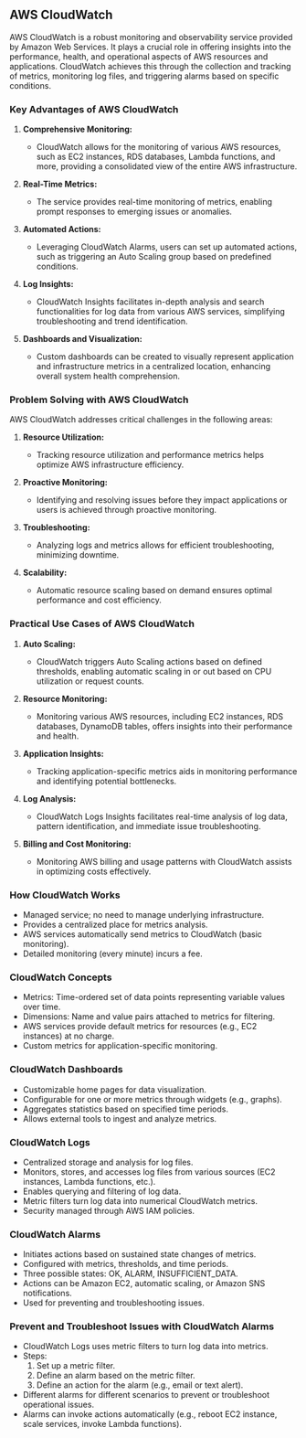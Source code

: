 ## AWS CloudWatch

AWS CloudWatch is a robust monitoring and observability service provided by Amazon Web Services. It plays a crucial role in offering insights into the performance, health, and operational aspects of AWS resources and applications. CloudWatch achieves this through the collection and tracking of metrics, monitoring log files, and triggering alarms based on specific conditions.

### Key Advantages of AWS CloudWatch

1. **Comprehensive Monitoring:**

   - CloudWatch allows for the monitoring of various AWS resources, such as EC2 instances, RDS databases, Lambda functions, and more, providing a consolidated view of the entire AWS infrastructure.

2. **Real-Time Metrics:**

   - The service provides real-time monitoring of metrics, enabling prompt responses to emerging issues or anomalies.

3. **Automated Actions:**

   - Leveraging CloudWatch Alarms, users can set up automated actions, such as triggering an Auto Scaling group based on predefined conditions.

4. **Log Insights:**

   - CloudWatch Insights facilitates in-depth analysis and search functionalities for log data from various AWS services, simplifying troubleshooting and trend identification.

5. **Dashboards and Visualization:**
   - Custom dashboards can be created to visually represent application and infrastructure metrics in a centralized location, enhancing overall system health comprehension.

### Problem Solving with AWS CloudWatch

AWS CloudWatch addresses critical challenges in the following areas:

1. **Resource Utilization:**

   - Tracking resource utilization and performance metrics helps optimize AWS infrastructure efficiency.

2. **Proactive Monitoring:**

   - Identifying and resolving issues before they impact applications or users is achieved through proactive monitoring.

3. **Troubleshooting:**

   - Analyzing logs and metrics allows for efficient troubleshooting, minimizing downtime.

4. **Scalability:**
   - Automatic resource scaling based on demand ensures optimal performance and cost efficiency.

### Practical Use Cases of AWS CloudWatch

1. **Auto Scaling:**

   - CloudWatch triggers Auto Scaling actions based on defined thresholds, enabling automatic scaling in or out based on CPU utilization or request counts.

2. **Resource Monitoring:**

   - Monitoring various AWS resources, including EC2 instances, RDS databases, DynamoDB tables, offers insights into their performance and health.

3. **Application Insights:**

   - Tracking application-specific metrics aids in monitoring performance and identifying potential bottlenecks.

4. **Log Analysis:**

   - CloudWatch Logs Insights facilitates real-time analysis of log data, pattern identification, and immediate issue troubleshooting.

5. **Billing and Cost Monitoring:**
   - Monitoring AWS billing and usage patterns with CloudWatch assists in optimizing costs effectively.

### How CloudWatch Works

- Managed service; no need to manage underlying infrastructure.
- Provides a centralized place for metrics analysis.
- AWS services automatically send metrics to CloudWatch (basic monitoring).
- Detailed monitoring (every minute) incurs a fee.

### CloudWatch Concepts

- Metrics: Time-ordered set of data points representing variable values over time.
- Dimensions: Name and value pairs attached to metrics for filtering.
- AWS services provide default metrics for resources (e.g., EC2 instances) at no charge.
- Custom metrics for application-specific monitoring.

### CloudWatch Dashboards

- Customizable home pages for data visualization.
- Configurable for one or more metrics through widgets (e.g., graphs).
- Aggregates statistics based on specified time periods.
- Allows external tools to ingest and analyze metrics.

### CloudWatch Logs

- Centralized storage and analysis for log files.
- Monitors, stores, and accesses log files from various sources (EC2 instances, Lambda functions, etc.).
- Enables querying and filtering of log data.
- Metric filters turn log data into numerical CloudWatch metrics.
- Security managed through AWS IAM policies.

### CloudWatch Alarms

- Initiates actions based on sustained state changes of metrics.
- Configured with metrics, thresholds, and time periods.
- Three possible states: OK, ALARM, INSUFFICIENT_DATA.
- Actions can be Amazon EC2, automatic scaling, or Amazon SNS notifications.
- Used for preventing and troubleshooting issues.

### Prevent and Troubleshoot Issues with CloudWatch Alarms

- CloudWatch Logs uses metric filters to turn log data into metrics.
- Steps:
  1. Set up a metric filter.
  2. Define an alarm based on the metric filter.
  3. Define an action for the alarm (e.g., email or text alert).
- Different alarms for different scenarios to prevent or troubleshoot operational issues.
- Alarms can invoke actions automatically (e.g., reboot EC2 instance, scale services, invoke Lambda functions).
